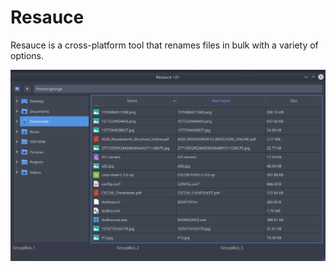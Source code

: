# Resauce

Resauce is a cross-platform tool that renames files in bulk with a variety of options.

![](screenshot.png)
